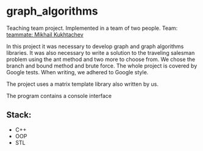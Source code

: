 # graph_algorithms

Teaching team project. Implemented in a team of two people. 
Team: [teammate: Mikhail Kukhtachev](https://github.com/Kuhtaaa)

In this project it was necessary to develop graph and graph algorithms libraries. It was also necessary to write a solution to the traveling salesman problem using the ant method and two more to choose from. We chose the branch and bound method and brute force. The whole project is covered by Google tests. When writing, we adhered to Google style.

The project uses a matrix template library also written by us.

The program contains a console interface

## Stack:
- C++
- OOP
- STL
